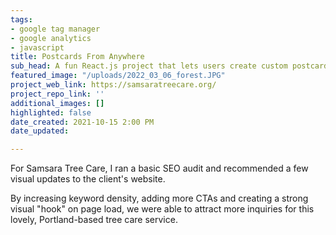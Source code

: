 ```yaml
---
tags:
- google tag manager
- google analytics
- javascript
title: Postcards From Anywhere
sub_head: A fun React.js project that lets users create custom postcards
featured_image: "/uploads/2022_03_06_forest.JPG"
project_web_link: https://samsaratreecare.org/
project_repo_link: ''
additional_images: []
highlighted: false
date_created: 2021-10-15 2:00 PM
date_updated: 

---
```

For Samsara Tree Care, I ran a basic SEO audit and recommended a few visual updates to the client's website. 

By increasing keyword density, adding more CTAs and creating a strong visual "hook" on page load, we were able to attract more inquiries for this lovely, Portland-based tree care service.
